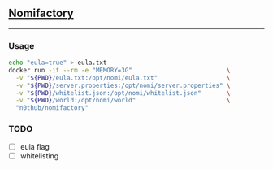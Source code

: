 ## [Nomifactory](https://github.com/Nomi-CEu/Nomi-CEu)

---

### Usage

```sh
echo "eula=true" > eula.txt
docker run -it --rm -e "MEMORY=3G"                          \
  -v "${PWD}/eula.txt:/opt/nomi/eula.txt"                   \
  -v "${PWD}/server.properties:/opt/nomi/server.properties" \
  -v "${PWD}/whitelist.json:/opt/nomi/whitelist.json"       \
  -v "${PWD}/world:/opt/nomi/world"                         \
  "n0thub/nomifactory"
```

### TODO

- [ ] eula flag
- [ ] whitelisting
